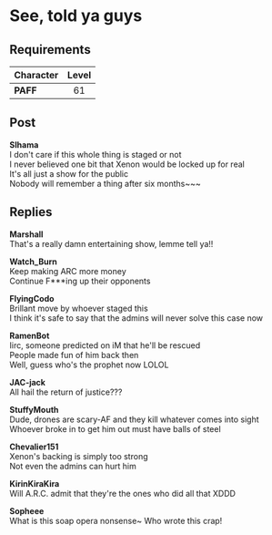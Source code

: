 # See, told ya guys
## Requirements
|Character|Level|
|---------|:---:|
|**PAFF** | 61  |

## Post
**SIhama**<br>
I don't care if this whole thing is staged or not<br>
I never believed one bit that Xenon would be locked up for real<br>
It's all just a show for the public<br>
Nobody will remember a thing after six months\~\~\~
## Replies
**Marshall**<br>
That's a really damn entertaining show, lemme tell ya!!

**Watch_Burn**<br>
Keep making ARC more money<br>
Continue F\*\*\*ing up their opponents

**FlyingCodo**<br>
Brillant move by whoever staged this<br>
I think it's safe to say that the admins will never solve this case now

**RamenBot**<br>
Iirc, someone predicted on iM that he'll be rescued<br>
People made fun of him back then<br>
Well, guess who's the prophet now LOLOL

**JAC-jack**<br>
All hail the return of justice???

**StuffyMouth**<br>
Dude, drones are scary\-AF and they kill whatever comes into sight<br>
Whoever broke in to get him out must have balls of steel

**Chevalier151**<br>
Xenon's backing is simply too strong<br>
Not even the admins can hurt him

**KirinKiraKira**<br>
Will A.R.C. admit that they're the ones who did all that XDDD

**Sopheee**<br>
What is this soap opera nonsense\~ Who wrote this crap!

